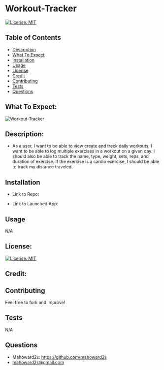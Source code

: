 # Workout-Tracker

[![License: MIT](https://img.shields.io/badge/License-MIT-yellow.svg)](https://opensource.org/licenses/MIT)

## Table of Contents
- [Description](#description)
- [What To Expect](#what-to-expect)
- [Installation](#installation)
- [Usage](#usage)
- [License](#license)
- [Credit](#credit)
- [Contributing](#contributing)
- [Tests](#tests)
- [Questions](#questions)

## What To Expect:
![Workout-Tracker](./assets/images/)

## Description:
- As a user, I want to be able to view create and track daily workouts. I want to be able to log multiple exercises in a workout on a given day. I should also be able to track the name, type, weight, sets, reps, and duration of exercise. If the exercise is a cardio exercise, I should be able to track my distance traveled.

## Installation
- Link to Repo:


- Link to Launched App:


## Usage 
N/A

## License: 
[![License: MIT](https://img.shields.io/badge/License-MIT-yellow.svg)](https://opensource.org/licenses/MIT)

## Credit:


## Contributing
Feel free to fork and improve!

## Tests
N/A

## Questions
- Mahoward2s: https://github.com/mahoward2s
- mahoward2s@gmail.com
